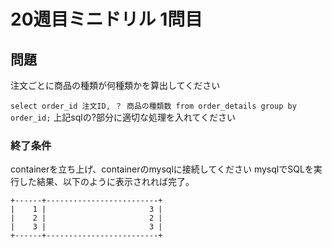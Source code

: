 # 20週目ミニドリル 1問目

## 問題

注文ごとに商品の種類が何種類かを算出してください

`select order_id 注文ID, ？ 商品の種類数 from order_details group by order_id;`
上記sqlの?部分に適切な処理を入れてください

### 終了条件
containerを立ち上げ、containerのmysqlに接続してください
mysqlでSQLを実行した結果、以下のように表示されれば完了。

```
+------+-------------------------+
|    1 |                       3 |
|    2 |                       2 |
|    3 |                       3 |
+------+-------------------------+
```
